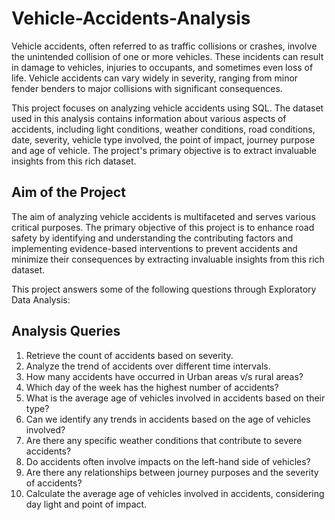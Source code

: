 # Vehicle-Accidents-Analysis

Vehicle accidents, often referred to as traffic collisions or crashes, involve the unintended collision of one or more vehicles. These incidents can result in damage to vehicles, injuries to occupants, and sometimes even loss of life. Vehicle accidents can vary widely in severity, ranging from minor fender benders to major collisions with significant consequences.


This project focuses on analyzing vehicle accidents using SQL. The dataset used in this analysis contains information about various aspects of accidents, including light conditions, weather conditions, road conditions, date, severity, vehicle type involved, the point of impact, journey purpose and age of vehicle. The project's primary objective is to extract invaluable insights from this rich dataset.

## Aim of the Project

The aim of analyzing vehicle accidents is multifaceted and serves various critical purposes. The primary objective of this project is to enhance road safety by identifying and understanding the contributing factors and implementing evidence-based interventions to prevent accidents and minimize their consequences by extracting invaluable insights from this rich dataset. 

This project answers some of the following questions through Exploratory Data Analysis:

## Analysis Queries

1. Retrieve the count of accidents based on severity.
2. Analyze the trend of accidents over different time intervals.
3. How many accidents have occurred in Urban areas v/s rural areas?
4. Which day of the week has the highest number of accidents?
5. What is the average age of vehicles involved in accidents based on their type?
6. Can we identify any trends in accidents based on the age of vehicles involved?
7. Are there any specific weather conditions that contribute to severe accidents?
8. Do accidents often involve impacts on the left-hand side of vehicles?
9. Are there any relationships between journey purposes and the severity of accidents?
10. Calculate the average age of vehicles involved in accidents, considering day light and point of impact.
